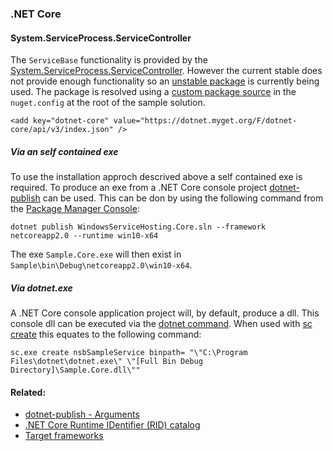 

### .NET Core


#### System.ServiceProcess.ServiceController

The `ServiceBase` functionality is provided by the [System.ServiceProcess.ServiceController](https://www.nuget.org/packages/System.ServiceProcess.ServiceController/). However the current stable does not provide enough functionality so an [unstable package](https://dotnet.myget.org/feed/dotnet-core/package/nuget/System.ServiceProcess.ServiceController) is currently being used. The package is resolved using a [custom package source](https://docs.microsoft.com/en-us/nuget/schema/nuget-config-file#package-source-sections) in the `nuget.config` at the root of the sample solution.

```
<add key="dotnet-core" value="https://dotnet.myget.org/F/dotnet-core/api/v3/index.json" />
```


##### Via an self contained exe

To use the installation approch descrived above a self contained exe is required. To produce an exe from a .NET Core console project [dotnet-publish](https://docs.microsoft.com/en-us/dotnet/core/tools/dotnet-publish) can be used. This can be don by using the following command from the [Package Manager Console](https://docs.microsoft.com/en-us/nuget/tools/package-manager-console):

```
dotnet publish WindowsServiceHosting.Core.sln --framework netcoreapp2.0 --runtime win10-x64
```

The exe `Sample.Core.exe` will then exist in `Sample\bin\Debug\netcoreapp2.0\win10-x64`.


##### Via dotnet.exe

A .NET Core console application project will, by default, produce a dll. This console dll can be executed via the [dotnet command](https://docs.microsoft.com/en-us/dotnet/core/tools/dotnet). When used with [sc create](https://technet.microsoft.com/en-us/library/cc990289.aspx) this equates to the following command:

```
sc.exe create nsbSampleService binpath= "\"C:\Program Files\dotnet\dotnet.exe\" \"[Full Bin Debug Directory]\Sample.Core.dll\""
```


#### Related:

 * [dotnet-publish - Arguments](https://docs.microsoft.com/en-us/dotnet/core/tools/dotnet-publish#arguments)
 * [.NET Core Runtime IDentifier (RID) catalog](https://docs.microsoft.com/en-us/dotnet/core/rid-catalog#windows-rids)
 * [Target frameworks](https://docs.microsoft.com/en-us/dotnet/standard/frameworks)

